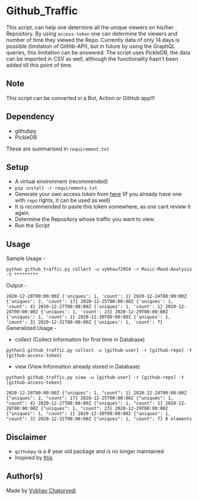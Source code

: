 # Github_Traffic

This script, can help one determine all the unique viewers on his/her Repository.
By using `access-token` one can determine the viewers and number of time they viewed the Repo.
Currently data of only 14 days is possible (limitation of GitHib-API), but in future by using the GraphQL queries, this limitation can be answered.
The script uses PickleDB, the data can be imported in CSV as well, although the functionality hasn't been added till this point of time.

## Note

This script can be converted in a Bot, Action or GitHub app!!!


## Dependency

- githubpy
- PickleDB

These are summarised in `requirement.txt`


## Setup

- A virtual environment (recommended)
- `pip install -r requirements.txt`
- Generate your own access token from [here](https://github.com/settings/tokens) (If you already have one with `repo` rights, it can be used as well)
- It is recommended to paste this token somewhere, as one cant review it again.
- Determine the Repository whose traffic you want to view.
- Run the Script

## Usage

Sample Usage -

`
python github_traffic.py collect -u vybhav72954 -r Music-Mood-Analysis -t *********
`

Output -

`
2020-12-20T00:00:00Z {'uniques': 1, 'count': 1}
2020-12-24T00:00:00Z {'uniques': 2, 'count': 17}
2020-12-25T00:00:00Z {'uniques': 1, 'count': 4}
2020-12-27T00:00:00Z {'uniques': 1, 'count': 1}
2020-12-28T00:00:00Z {'uniques': 1, 'count': 23}
2020-12-29T00:00:00Z {'uniques': 1, 'count': 1}
2020-12-30T00:00:00Z {'uniques': 1, 'count': 3}
2020-12-31T00:00:00Z {'uniques': 1, 'count': 7}
`
Generalized Usage -

- collect (Collect Information for first time in Database)

`
python3 github_traffic.py collect -u [github-user] -r [github-repo] -t [github-access-token]
`

- view (View Information already stored in Database)

`
python3 github_traffic.py view -u [github-user] -r [github-repo] -t [github-access-token]
`

`
2020-12-20T00:00:00Z {"uniques": 1, "count": 1}
2020-12-24T00:00:00Z {"uniques": 2, "count": 17}
2020-12-25T00:00:00Z {"uniques": 1, "count": 4}
2020-12-27T00:00:00Z {"uniques": 1, "count": 1}
2020-12-28T00:00:00Z {"uniques": 1, "count": 23}
2020-12-29T00:00:00Z {"uniques": 1, "count": 1}
2020-12-30T00:00:00Z {"uniques": 1, "count": 3}
2020-12-31T00:00:00Z {"uniques": 1, "count": 7}
8 elements
`

## Disclaimer

- `githubpy` is a 8 year old package and is no longer maintained
- Inspired by [this](https://github.com/seladb/github-traffic-stats/blob/master/README.md)


## Author(s)  

Made by [Vybhav Chaturvedi](https://www.linkedin.com/in/vybhav-chaturvedi-0ba82614a/)

